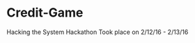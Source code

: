 # Credit-Game

Hacking the System Hackathon
Took place on 2/12/16 - 2/13/16
<!-- http://illicitmind.com/hack -->
<!-- https://hackingthesystem.splashthat.com/ -->
